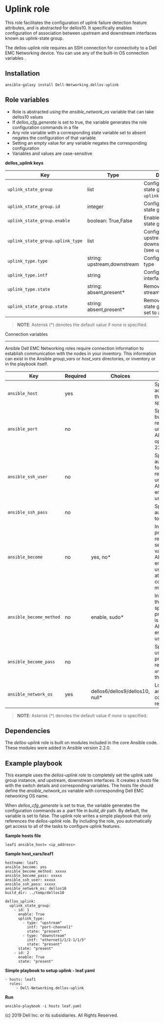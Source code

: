 Uplink role
===========

This role facilitates the configuration of uplink failure detection feature attributes, and is abstracted for dellos10. It specifically enables configuration of  association between upstream and downstream interfaces known as uplink-state group.

The dellos-uplink role requires an SSH connection for connectivity to a Dell EMC Networking device. You can use any of the built-in OS connection variables .

Installation
------------

    ansible-galaxy install Dell-Networking.dellos-uplink

Role variables
--------------

- Role is abstracted using the *ansible_network_os* variable that can take dellos10 values
- If *dellos_cfg_generate* is set to true, the variable generates the role configuration commands in a file
- Any role variable with a corresponding state variable set to absent negates the configuration of that variable
- Setting an empty value for any variable negates the corresponding configuration
- Variables and values are case-sensitive

**dellos_uplink keys**

| Key        | Type                      | Description                                             | Support               |
|------------|---------------------------|---------------------------------------------------------|-----------------------|
| ``uplink_state_group`` | list | Configure the uplink state group (see ``uplink_state_group.*``) | dellos10 |
| ``uplink_state_group.id`` | integer | Configure the uplink state group instance | dellos10 |
| ``uplink_state_group.enable`` | boolean: True,False | Enable the uplink state group instance | dellos10 |
| ``uplink_state_group.uplink_type`` | list | Configure the upstream & downstream attribute (see ``uplink_type.*``) | dellos10 |
| ``uplink_type.type`` | string: upstream,downstream | Configure the uplink type | dellos10 |
| ``uplink_type.intf`` | string | Configure the uplink interface | dellos10 |
| ``uplink_type.state`` | string: absent,present\* | Removes the uplink stream if set to absent | dellos10 |
| ``uplink_state_group.state`` | string: absent,present\* | Removes the uplink state group instance if set to absent | dellos10 |

> **NOTE**: Asterisk (\*) denotes the default value if none is specified. 

Connection variables
********************

Ansible Dell EMC Networking roles require connection information to establish communication with the nodes in your inventory. This information can exist in the Ansible *group_vars* or *host_vars* directories, or inventory or in the playbook itself.

| Key         | Required | Choices    | Description                                         |
|-------------|----------|------------|-----------------------------------------------------|
| ``ansible_host`` | yes      |            | Specifies the hostname or address for connecting to the remote device over the specified transport |
| ``ansible_port`` | no       |            | Specifies the port used to build the connection to the remote device; if value is unspecified, the ANSIBLE_REMOTE_PORT option is used; it defaults to 22 |
| ``ansible_ssh_user`` | no       |            | Specifies the username that authenticates the CLI login for the connection to the remote device; if value is unspecified, the ANSIBLE_REMOTE_USER environment variable value is used  |
| ``ansible_ssh_pass`` | no       |            | Specifies the password that authenticates the connection to the remote device |
| ``ansible_become`` | no       | yes, no\*   | Instructs the module to enter privileged mode on the remote device before sending any commands; if value is unspecified, the ANSIBLE_BECOME environment variable value is used, and the device attempts to execute all commands in non-privileged mode |
| ``ansible_become_method`` | no       | enable, sudo\*   | Instructs the module to allow the become method to be specified for handling privilege escalation; if value is unspecified, the ANSIBLE_BECOME_METHOD environment variable value is used |
| ``ansible_become_pass`` | no       |            | Specifies the password to use if required to enter privileged mode on the remote device; if ``ansible_become`` is set to no this key is not applicable |
| ``ansible_network_os`` | yes      | dellos6/dellos9/dellos10, null\*  | Loads the correct terminal and cliconf plugins to communicate with the remote device |

> **NOTE**: Asterisk (\*) denotes the default value if none is specified.

Dependencies
------------

The *dellos-uplink* role is built on modules included in the core Ansible code. These modules were added in Ansible version 2.2.0.

Example playbook
----------------

This example uses the *dellos-uplink role* to completely set the uplink sate group instance, and upstream, downstream interfaces. It creates a *hosts* file with the switch details and corresponding variables. The hosts file should define the *ansible_network_os* variable with corresponding Dell EMC networking OS name. 

When *dellos_cfg_generate* is set to true, the variable generates the configuration commands as a .part file in *build_dir* path. By default, the variable is set to false. The uplink role writes a simple playbook that only references the *dellos-uplink* role. By including the role, you automatically get access to all of the tasks to configure uplink features. 

**Sample hosts file**
 
    leaf1 ansible_host= <ip_address> 

**Sample host_vars/leaf1**

    hostname: leaf1
    ansible_become: yes
    ansible_become_method: xxxxx
    ansible_become_pass: xxxxx
    ansible_ssh_user: xxxxx
    ansible_ssh_pass: xxxxx
    ansible_network_os: dellos10
    build_dir: ../temp/dellos10
	  
    dellos_uplink:
      uplink_state_group:
        - id: 1
          enable: True
          uplink_type:
            - type: "upstream"
              intf: "port-channel1"
              state: "present"
            - type: "downstream"
              intf: "ethernet1/1/2-1/1/5"
              state: "present"
          state: "present"
        - id: 2
          enable: True
          state: "present"

 
**Simple playbook to setup uplink - leaf.yaml**

    - hosts: leaf1
      roles:
         - Dell-Networking.dellos-uplink

**Run**

    ansible-playbook -i hosts leaf.yaml

(c) 2019 Dell Inc. or its subsidiaries. All Rights Reserved.
